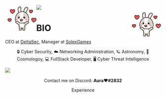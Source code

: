 ![](https://hit.yhype.me/github/profile?user_id=55363475)
<img align='left' src='https://raw.githubusercontent.com/ItzBunniYT/ItzBunniYT/main/assets/gifs/bunni1.gif' width='20%'>  
<img align='right' src='https://raw.githubusercontent.com/ItzBunniYT/ItzBunniYT/main/assets/gifs/bunni1.gif' width='20%'>  

# BIO
CEO at [DeltaSec](https://github.com/DeltaDevOp), Manager at [SolexGames](https://github.com/SolexGames/)

<p align="center">🔒 Cyber Security,  ☁️ Networking Administration, 🪐 Astronomy, 🌠 Cosmologoy, 💻 FullStack Developer, 🖥️ Cyber Threat Intelligence  </p>
  
![](https://komarev.com/ghpvc/?username=itzbunniyt&color=blueviolet)

<p align="center">Contact me on Discord: <b>Aura❤#2832</b></p>

<p align="center">Experience</p>


